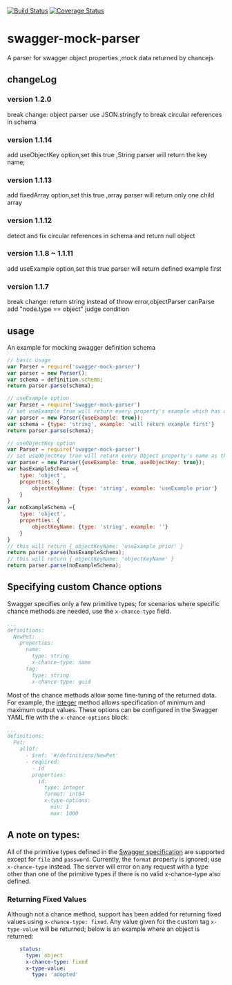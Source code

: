 [![Build Status](https://travis-ci.org/whq731/swagger-mock-parser.svg?branch=master)](https://travis-ci.org/whq731/swagger-mock-parser)
[![Coverage Status](https://coveralls.io/repos/github/whq731/swagger-mock-parser/badge.svg?branch=master)](https://coveralls.io/github/whq731/swagger-mock-parser?branch=master)

# swagger-mock-parser
A parser for swagger object properties ,mock data returned by chancejs

## changeLog
### version 1.2.0
break change:
object parser use JSON.stringfy to break circular references in schema
### version 1.1.14
add useObjectKey option,set this true ,String parser will return the key name;
### version 1.1.13
add fixedArray option,set this true ,array parser will return only one child array
### version 1.1.12
detect and fix circular references in schema and return null object

### version 1.1.8 ~ 1.1.11
add useExample option,set this true parser will return defined example first

### version 1.1.7
break change: return string instead of throw error,objectParser canParse add "node.type == object" judge condition


## usage

An example for mocking swagger definition schema

```javascript
// basic usage
var Parser = require('swagger-mock-parser')
var parser = new Parser();
var schema = definition.schema;
return parser.parse(schema);

// useExample option
var Parser = require('swagger-mock-parser')
// set useExample true will return every property's example which has already defined
var parser = new Parser({useExample: true});
var schema = {type: 'string', example: 'will return example first'}
return parser.parse(schema);

// useObjectKey option
var Parser = require('swagger-mock-parser')
// set useObjectKey true will return every Object property's name as the string value，but useExample is prior
var parser = new Parser({useExample: true, useObjectKey: true});
var hasExampleSchema ={
    type: 'object',
    properties: {
        objectKeyName: {type: 'string', example: 'useExample prior'}
    }
}
var noExampleSchema ={
    type: 'object',
    properties: {
        objectKeyName: {type: 'string', example: ''}
    }
}
// this will return { objectKeyName: 'useExample prior' }
return parser.parse(hasExampleSchema);
// this will return { objectKeyName: 'objectKeyName' }
return parser.parse(noExampleSchema);
```


## Specifying custom Chance options

Swagger specifies only a few primitive types; for scenarios where specific chance methods are needed, use the `x-chance-type` field.

```yaml
...
definitions:
  NewPet:
    properties:
      name:
        type: string
        x-chance-type: name
      tag:
        type: string
        x-chance-type: guid
```


Most of the chance methods allow some fine-tuning of the returned data.  For example, the [integer](http://chancejs.com/#integer) method allows specification of minimum and maximum output values.  These options can be configured in the Swagger YAML file with the `x-chance-options` block:

```yaml
...
definitions:
  Pet:
    allOf:
      - $ref: '#/definitions/NewPet'
      - required:
        - id
        properties:
          id:
            type: integer
            format: int64
            x-type-options:
              min: 1
              max: 1000
```

## A note on types:

All of the primitive types defined in the [Swagger specification](https://github.com/swagger-api/swagger-spec/blob/master/versions/2.0.md#data-types) are supported except for `file` and `password`.  Currently, the `format` property is ignored; use `x-chance-type` instead.  The server will error on any request with a type other than one of the primitive types if there is no valid x-chance-type also defined.

### Returning Fixed Values

Although not a chance method, support has been added for returning fixed values using `x-chance-type: fixed`.  Any value given for the custom tag `x-type-value` will be returned; below is an example where an object is returned:

```yaml
    status:
      type: object
      x-chance-type: fixed
      x-type-value:
        type: 'adopted'
```